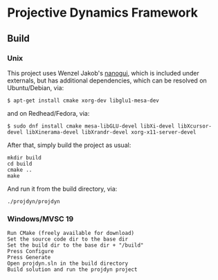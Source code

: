# Projective Dynamics Framework

## Build
### Unix
This project uses Wenzel Jakob's [nanogui](https://github.com/wjakob/nanogui), which is included under externals,
but has additional dependencies, which can be resolved on Ubuntu/Debian, via:

    $ apt-get install cmake xorg-dev libglu1-mesa-dev

and on Redhead/Fedora, via:

	$ sudo dnf install cmake mesa-libGLU-devel libXi-devel libXcursor-devel libXinerama-devel libXrandr-devel xorg-x11-server-devel

After that, simply build the project as usual:

	mkdir build
	cd build
	cmake ..
	make

And run it from the build directory, via:

	./projdyn/projdyn

### Windows/MVSC 19
	Run CMake (freely available for download)
	Set the source code dir to the base dir
	Set the build dir to the base dir + "/build"
	Press Configure
	Press Generate
	Open projdyn.sln in the build directory
	Build solution and run the projdyn project
